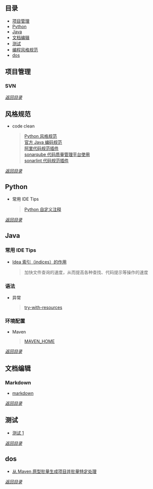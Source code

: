 ## <span id="jump0">目录<span>
     
  * [项目管理](#jump1)
  * [Python](#jump2)
  * [Java](#jump3)
  * [文档编辑](#jump4)
  * [测试](#jump5)
  * [编程风格规范](#jump6)
  * [dos](#jump7)

## <span id="jump1">项目管理<span>
  
  ### SVN
     
[*返回目录*](#jump0)


## <span id="jump6">风格规范<span>
  
  * code clean
      > [Python 风格规范](https://zh-google-styleguide.readthedocs.io/en/latest/google-python-styleguide/python_style_rules/#indentation)<br>
      > [官方 Java 编码规范](https://github.com/mylu314/blog/blob/main/timeline/2021/April/8.md)<br>
      > [阿里代码规范插件](https://github.com/mylu314/blog/blob/main/timeline/2021/April/8.md)<br>
      > [sonarqube 代码质量管理平台使用](https://github.com/mylu314/blog/blob/main/timeline/2021/April/8.md)<br>
      > [sonarlint 代码规范插件](https://github.com/mylu314/blog/blob/main/timeline/2021/April/8.md)<br>
      > 

[*返回目录*](#jump0)


## <span id="jump2">Python<span>
  
  * 常用 IDE Tips 
    > [Python 自定义注释](https://blog.csdn.net/baidu_33256174/article/details/101315430)<br>
    > 

[*返回目录*](#jump0)


## <span id="jump3">Java<span>
    
  ### 常用 IDE Tips
  * [Idea 索引（indices）的作用](https://github.com/mylu314/blog/blob/main/timeline/2021/April/9.md)
    > 加快文件查询的速度，从而提高各种查找、代码提示等操作的速度
    > 

  ### 语法
  * 异常
    > [try-with-resources](https://github.com/mylu314/blog/blob/main/timeline/2021/April/9.md)
    > 

  ### 环境配置
  * Maven
    > [MAVEN_HOME](https://github.com/mylu314/blog/blob/main/timeline/2021/April/9.md)
    > 

[*返回目录*](#jump0)


## <span id="jump4">文档编辑<span>
  
  ### Markdown
  * [markdown](https://github.com/mylu314/blog/blob/main/timeline/2021/April/7.md)

[*返回目录*](#jump0)
    

## <span id="jump5">测试<span>
  
  * [测试 1](https://github.com/mylu314/blog/blob/main/timeline/2021/April/7.md)

[*返回目录*](#jump0)


## <span id="jump7">dos<span>
  
  * [从 Maven 原型批量生成项目并批量特定处理](https://github.com/mylu314/blog/blob/main/timeline/2021/April/12.md)
    
[*返回目录*](#jump0)

